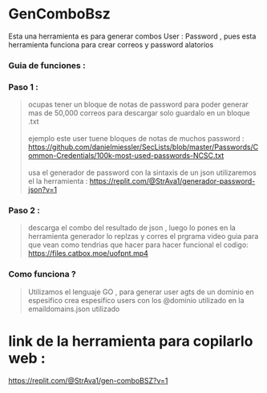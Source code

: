 # GenComboBsz
Esta una herramienta es para generar combos User : Password , pues esta herramienta funciona para crear correos y password alatorios 
### Guia de funciones :
### Paso 1 :
> ocupas tener un bloque de notas de password para poder generar mas de 50,000 correos para descargar solo guardalo en un bloque .txt
<br></br>
> ejemplo este user tuene bloques de notas de muchos password : https://github.com/danielmiessler/SecLists/blob/master/Passwords/Common-Credentials/100k-most-used-passwords-NCSC.txt
<br></br>
> usa el generador de password con la sintaxis de un json utilizaremos el la herramienta : https://replit.com/@StrAva1/generador-password-json?v=1
### Paso 2 :
> descarga el combo del resultado de json , luego lo pones en la herramienta generador lo replzas y corres el prgrama
> video guia para que vean como tendrias que hacer para hacer funcional el codigo: https://files.catbox.moe/uofpnt.mp4 
### Como funciona ?
> Utilizamos el lenguaje GO , para generar user agts de un dominio en espesifico 
> crea espesifico users con los @dominio utilizado en la emaildomains.json utilizado 
# link de la herramienta para copilarlo web :
https://replit.com/@StrAva1/gen-comboBSZ?v=1
